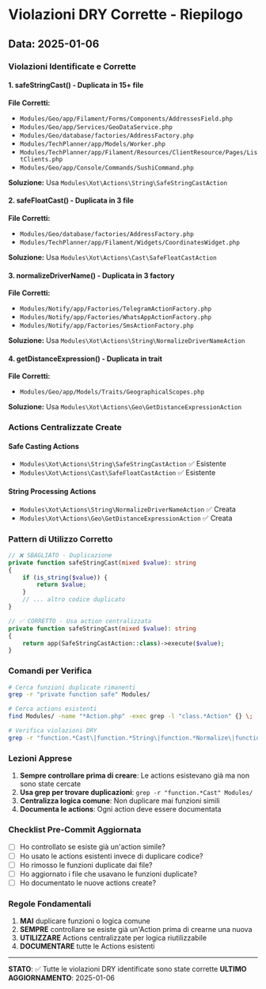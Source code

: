 # Violazioni DRY Corrette - Riepilogo

## Data: 2025-01-06

### Violazioni Identificate e Corrette

#### 1. safeStringCast() - Duplicata in 15+ file

**File Corretti:**
- `Modules/Geo/app/Filament/Forms/Components/AddressesField.php`
- `Modules/Geo/app/Services/GeoDataService.php`
- `Modules/Geo/database/factories/AddressFactory.php`
- `Modules/TechPlanner/app/Models/Worker.php`
- `Modules/TechPlanner/app/Filament/Resources/ClientResource/Pages/ListClients.php`
- `Modules/Geo/app/Console/Commands/SushiCommand.php`

**Soluzione:** Usa `Modules\Xot\Actions\String\SafeStringCastAction`

#### 2. safeFloatCast() - Duplicata in 3 file

**File Corretti:**
- `Modules/Geo/database/factories/AddressFactory.php`
- `Modules/TechPlanner/app/Filament/Widgets/CoordinatesWidget.php`

**Soluzione:** Usa `Modules\Xot\Actions\Cast\SafeFloatCastAction`

#### 3. normalizeDriverName() - Duplicata in 3 factory

**File Corretti:**
- `Modules/Notify/app/Factories/TelegramActionFactory.php`
- `Modules/Notify/app/Factories/WhatsAppActionFactory.php`
- `Modules/Notify/app/Factories/SmsActionFactory.php`

**Soluzione:** Usa `Modules\Xot\Actions\String\NormalizeDriverNameAction`

#### 4. getDistanceExpression() - Duplicata in trait

**File Corretti:**
- `Modules/Geo/app/Models/Traits/GeographicalScopes.php`

**Soluzione:** Usa `Modules\Xot\Actions\Geo\GetDistanceExpressionAction`

### Actions Centralizzate Create

#### Safe Casting Actions
- `Modules\Xot\Actions\String\SafeStringCastAction` ✅ Esistente
- `Modules\Xot\Actions\Cast\SafeFloatCastAction` ✅ Esistente

#### String Processing Actions
- `Modules\Xot\Actions\String\NormalizeDriverNameAction` ✅ Creata
- `Modules\Xot\Actions\Geo\GetDistanceExpressionAction` ✅ Creata

### Pattern di Utilizzo Corretto

```php
// ❌ SBAGLIATO - Duplicazione
private function safeStringCast(mixed $value): string
{
    if (is_string($value)) {
        return $value;
    }
    // ... altro codice duplicato
}

// ✅ CORRETTO - Usa action centralizzata
private function safeStringCast(mixed $value): string
{
    return app(SafeStringCastAction::class)->execute($value);
}
```

### Comandi per Verifica

```bash
# Cerca funzioni duplicate rimanenti
grep -r "private function safe" Modules/

# Cerca actions esistenti
find Modules/ -name "*Action.php" -exec grep -l "class.*Action" {} \;

# Verifica violazioni DRY
grep -r "function.*Cast\|function.*String\|function.*Normalize\|function.*Distance" Modules/ | grep -v "Action"
```

### Lezioni Apprese

1. **Sempre controllare prima di creare**: Le actions esistevano già ma non sono state cercate
2. **Usa grep per trovare duplicazioni**: `grep -r "function.*Cast" Modules/`
3. **Centralizza logica comune**: Non duplicare mai funzioni simili
4. **Documenta le actions**: Ogni action deve essere documentata

### Checklist Pre-Commit Aggiornata

- [ ] Ho controllato se esiste già un'action simile?
- [ ] Ho usato le actions esistenti invece di duplicare codice?
- [ ] Ho rimosso le funzioni duplicate dai file?
- [ ] Ho aggiornato i file che usavano le funzioni duplicate?
- [ ] Ho documentato le nuove actions create?

### Regole Fondamentali

1. **MAI** duplicare funzioni o logica comune
2. **SEMPRE** controllare se esiste già un'Action prima di crearne una nuova
3. **UTILIZZARE** Actions centralizzate per logica riutilizzabile
4. **DOCUMENTARE** tutte le Actions esistenti

---

**STATO**: ✅ Tutte le violazioni DRY identificate sono state corrette
**ULTIMO AGGIORNAMENTO**: 2025-01-06 